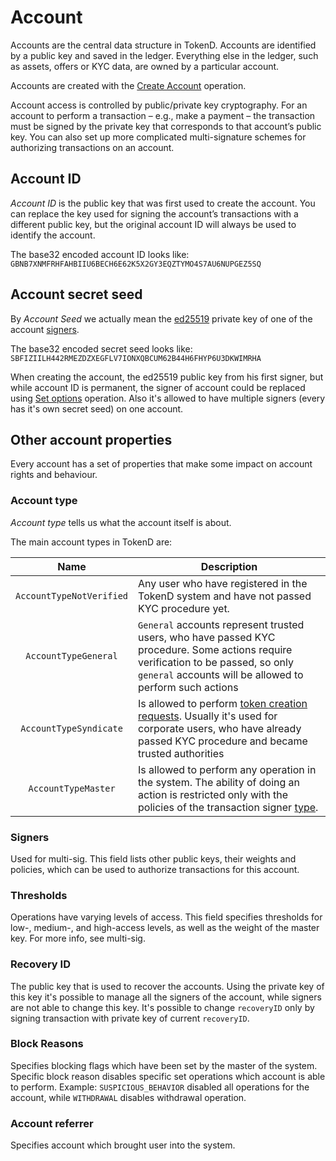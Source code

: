 # Account

Accounts are the central data structure in TokenD. Accounts are identified by 
a public key and saved in the ledger. Everything else in the ledger, such as 
assets, offers or KYC data, are owned by a particular account.

Accounts are created with the [Create Account][1] operation.

Account access is controlled by public/private key cryptography. For an 
account to perform a transaction – e.g., make a payment – the transaction must 
be signed by the private key that corresponds to that account’s public key. 
You can also set up more complicated multi-signature schemes for authorizing 
transactions on an account.

## Account ID

*Account ID* is the public key that was first used to create the account. 
You can replace the key used for signing the account’s transactions with a 
different public key, but the original account ID will always be used to 
identify the account.

The base32 encoded account ID looks like: `GBNB7XNMFRHFAHBIIU6BECH6E62K5X2GY3EQZTYMO4S7AU6NUPGEZ5SQ`

## Account secret seed

By *Account Seed* we actually mean the [ed25519](https://ed25519.cr.yp.to/) 
private key of one of the account [signers][2].

The base32 encoded secret seed looks like: `SBFIZIILH442RMEZDZXEGFLV7IONXQBCUM62B44H6FHYP6U3DKWIMRHA`

When creating the account, the ed25519 public key from his first signer, but
while account ID is permanent, the signer of account could be replaced using 
[Set options][3] operation. Also it's allowed to have multiple
signers (every has it's own secret seed) on one account.

## Other account properties

Every account has a set of properties that make some impact on 
account rights and behaviour.

### Account type

*Account type* tells us what the account itself is about. 


The main account types in TokenD are:

| Name          | Description |
|:-------------:|-------------|
|`AccountTypeNotVerified`| Any user who have registered in the TokenD system and have not passed KYC procedure yet. |
|`AccountTypeGeneral`| `General` accounts represent trusted users, who have passed KYC procedure. Some actions require verification to be passed, so only `general` accounts will be allowed to perform such actions  |
|`AccountTypeSyndicate`| Is allowed to perform [token creation requests][5]. Usually it's used for corporate users, who have already passed KYC procedure and became trusted authorities |
|`AccountTypeMaster`| Is allowed to perform any operation in the system. The ability of doing an action is restricted only with the policies of the transaction signer [type][4]. |

### Signers

Used for multi-sig. This field lists other public keys, their weights and 
policies, which can be used to authorize transactions for this account.

### Thresholds

Operations have varying levels of access. This field specifies thresholds for 
low-, medium-, and high-access levels, as well as the weight of the master 
key. For more info, see multi-sig.

### Recovery ID

The public key that is used to recover the accounts. Using the private key of 
this key it's possible to manage all the signers of the account, while signers 
are not able to change this key. It's possible to change `recoveryID` only by 
signing transaction with private key of current `recoveryID`.

### Block Reasons

Specifies blocking flags which have been set by the master of the system. 
Specific block reason disables specific set operations which account is able 
to perform. Example: `SUSPICIOUS_BEHAVIOR` disabled all operations for the 
account, while `WITHDRAWAL` disables withdrawal operation.


### Account referrer

Specifies account which brought user into the system.


<!--1. Create account-->
<!--5. Asset creation request-->
<!--6. Asset policies-->


[1]: /coming_soon.md
[2]: /tech/signers.md
[3]: /tech/operations/set_options.md
[4]: /tech/signers.md#signer-types
[5]: /coming_soon.md
[6]: /coming_soon.md